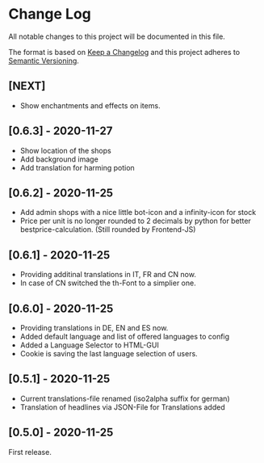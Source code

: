 # Change Log

All notable changes to this project will be documented in this file.
 
The format is based on [Keep a Changelog](http://keepachangelog.com/)
and this project adheres to [Semantic Versioning](http://semver.org/).
 
## [NEXT]

- Show enchantments and effects on items.

## [0.6.3] - 2020-11-27

- Show location of the shops
- Add background image
- Add translation for harming potion

## [0.6.2] - 2020-11-25

- Add admin shops with a nice little bot-icon and a infinity-icon for stock
- Price per unit is no longer rounded to 2 decimals by python for better bestprice-calculation. (Still rounded by Frontend-JS)

## [0.6.1] - 2020-11-25

- Providing additinal translations in IT, FR and CN now.
- In case of CN switched the th-Font to a simplier one.

## [0.6.0] - 2020-11-25

- Providing translations in DE, EN and ES now.
- Added default language and list of offered languages to config
- Added a Language Selector to HTML-GUI
- Cookie is saving the last language selection of users.

## [0.5.1] - 2020-11-25

- Current translations-file renamed (iso2alpha suffix for german)
- Translation of headlines via JSON-File for Translations added

## [0.5.0] - 2020-11-25
  
First release.